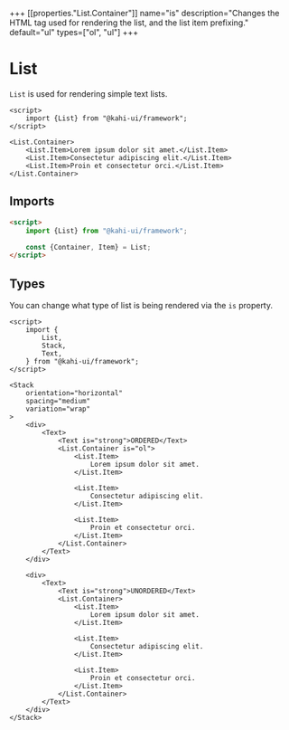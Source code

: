 +++
[[properties."List.Container"]]
name="is"
description="Changes the HTML tag used for rendering the list, and the list item prefixing."
default="ul"
types=["ol", "ul"]
+++

# List

`List` is used for rendering simple text lists.

```svelte repl List Preview
<script>
    import {List} from "@kahi-ui/framework";
</script>

<List.Container>
    <List.Item>Lorem ipsum dolor sit amet.</List.Item>
    <List.Item>Consectetur adipiscing elit.</List.Item>
    <List.Item>Proin et consectetur orci.</List.Item>
</List.Container>
```

## Imports

```html default List Preview
<script>
    import {List} from "@kahi-ui/framework";

    const {Container, Item} = List;
</script>
```

## Types

You can change what type of list is being rendered via the `is` property.

```svelte repl List Types
<script>
    import {
        List,
        Stack,
        Text,
    } from "@kahi-ui/framework";
</script>

<Stack
    orientation="horizontal"
    spacing="medium"
    variation="wrap"
>
    <div>
        <Text>
            <Text is="strong">ORDERED</Text>
            <List.Container is="ol">
                <List.Item>
                    Lorem ipsum dolor sit amet.
                </List.Item>

                <List.Item>
                    Consectetur adipiscing elit.
                </List.Item>

                <List.Item>
                    Proin et consectetur orci.
                </List.Item>
            </List.Container>
        </Text>
    </div>

    <div>
        <Text>
            <Text is="strong">UNORDERED</Text>
            <List.Container>
                <List.Item>
                    Lorem ipsum dolor sit amet.
                </List.Item>

                <List.Item>
                    Consectetur adipiscing elit.
                </List.Item>

                <List.Item>
                    Proin et consectetur orci.
                </List.Item>
            </List.Container>
        </Text>
    </div>
</Stack>
```

